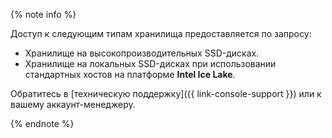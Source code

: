{% note info %}


Доступ к следующим типам хранилища предоставляется по запросу:

* Хранилище на высокопроизводительных SSD-дисках.
* Хранилище на локальных SSD-дисках при использовании стандартных хостов на платформе **Intel Ice Lake**.

Обратитесь в [техническую поддержку]({{ link-console-support }}) или к вашему аккаунт-менеджеру.


{% endnote %}
